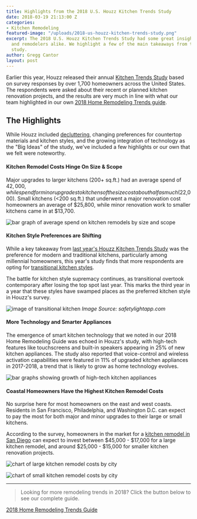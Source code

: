 ```yaml
---
title: Highlights from the 2018 U.S. Houzz Kitchen Trends Study
date: 2018-03-19 21:13:00 Z
categories:
- Kitchen Remodeling
featured-image: "/uploads/2018-us-houzz-kitchen-trends-study.png"
excerpt: The 2018 U.S. Houzz Kitchen Trends Study had some great insights for homeowners
  and remodelers alike. We highlight a few of the main takeaways from this year's
  study.
author: Gregg Cantor
layout: post
---
```


Earlier this year, Houzz released their annual [Kitchen Trends Study](https://www.houzz.com/ideabooks/101927755/list/2018-us-houzz-kitchen-trends-study) based on survey responses by over 1,700 homeowners across the United States. The respondents were asked about their recent or planned kitchen renovation projects, and the results are very much in line with what our team highlighted in our own [2018 Home Remodeling Trends guide](/2018-home-remodeling-trends/).

## The Highlights

While Houzz included [decluttering](/keeping-small-spaces-organized/), changing preferences for countertop materials and kitchen styles, and the growing integration of technology as the "Big Ideas" of the study, we've included a few highlights or our own that we felt were noteworthy.

#### Kitchen Remodel Costs Hinge On Size & Scope

Major upgrades to larger kitchens (200+ sq.ft.) had an average spend of $42,000, while spend for minor upgrades to kitchens of the size cost about half as much ($22,000). Small kitchens (<200 sq.ft.) that underwent a major renovation cost homeowners an average of $25,800, while minor renovation work to smaller kitchens came in at $13,700.

![bar graph of average spend on kitchen remodels by size and scope](/uploads/spend-size-scope.png "Kitchen Remodel Costs Vary Greatly Based On Project Size & Scope")

#### Kitchen Style Preferences are Shifting

While a key takeaway from [last year's Houzz Kitchen Trends Study](https://www.houzz.com/ideabooks/92044853/list/2017-us-houzz-kitchen-trends-study) was the preference for modern and traditional kitchens, particularly among millennial homeowners, this year's study finds that more respondents are opting for [transitional kitchen styles](https://www.houzz.com/ideabooks/1989275/list/kitchen-workbook-8-elements-of-a-transitional-kitchen).

The battle for kitchen style supremacy continues, as transitional overtook contemporary after losing the top spot last year. This marks the third year in a year that these styles have swamped places as the preferred kitchen style in Houzz's survey.

![image of transitional kitchen](http://safetylightapp.com/wp-content/uploads/2018/03/27-kitchens-with-open-shelving-for-kitchen-plans-10.jpg)
_Image Source: safetylightapp.com_

#### More Technology and Smarter Appliances

The emergence of smart kitchen technology that we noted in our 2018 Home Remodeling Guide was echoed in Houzz's study, with high-tech features like touchscreens and built-in speakers appearing in 25% of new kitchen appliances. The study also reported that voice-control and wireless activation capabilities were featured in 11% of upgraded kitchen appliances in 2017-2018, a trend that is likely to grow as home technology evolves.

![bar graphs showing growth of high-tech kitchen appliances](/uploads/appliances-with-tech.png "Technology is Appearing in More Upgraded Kitchen Appliances")

#### Coastal Homeowners Have the Highest Kitchen Remodel Costs

No surprise here for most homeowners on the east and west coasts. Residents in San Francisco, Philadelphia, and Washington D.C. can expect to pay the most for both major and minor upgrades to their large or small kitchens.

According to the survey, homeowners in the market for a [kitchen remodel in San Diego](/san-diego-kitchen-remodeling-services) can expect to invest between $45,000 - $17,000 for a large kitchen remodel, and around $25,000 - $15,000 for smaller kitchen renovation projects.

![chart of large kitchen remodel costs by city](/uploads/large-kitchen-remodel-cost.png "Large Kitchen Remodel Costs by City")

![chart of small kitchen remodel costs by city](/uploads/small-kitchen-remodel-cost.png "Small Kitchen Remodel Costs by City")

---

> Looking for more remodeling trends in 2018? Click the button below to see our complete guide.

<a class="button default" href="https://murraylampert.com/uploads/2018-home-remodeling-trends.pdf">2018 Home Remodeling Trends Guide</a>